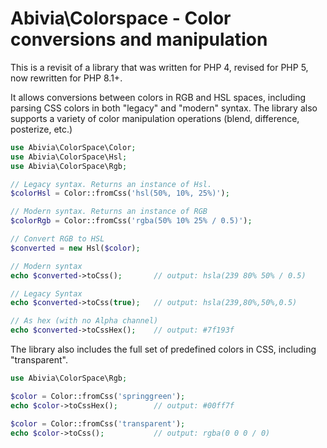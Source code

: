 # Abivia\Colorspace - Color conversions and manipulation

This is a revisit of a library that was written for PHP 4, revised for PHP 5,
now rewritten for PHP 8.1+.

It allows conversions between colors in RGB and HSL spaces, 
including parsing CSS colors in both "legacy" and "modern" syntax.
The library also supports a variety of color manipulation operations
(blend, difference, posterize, etc.)

```php
use Abivia\ColorSpace\Color;
use Abivia\ColorSpace\Hsl;
use Abivia\ColorSpace\Rgb;

// Legacy syntax. Returns an instance of Hsl.
$colorHsl = Color::fromCss('hsl(50%, 10%, 25%)');

// Modern syntax. Returns an instance of RGB
$colorRgb = Color::fromCss('rgba(50% 10% 25% / 0.5)');

// Convert RGB to HSL
$converted = new Hsl($color);

// Modern syntax
echo $converted->toCss();       // output: hsla(239 80% 50% / 0.5)

// Legacy Syntax
echo $converted->toCss(true);   // output: hsla(239,80%,50%,0.5)

// As hex (with no Alpha channel) 
echo $converted->toCssHex();    // output: #7f193f
```

The library also includes the full set of predefined colors in CSS, including "transparent".

```php
use Abivia\ColorSpace\Rgb;

$color = Color::fromCss('springgreen');
echo $color->toCssHex();        // output: #00ff7f

$color = Color::fromCss('transparent');
echo $color->toCss();           // output: rgba(0 0 0 / 0)
```
